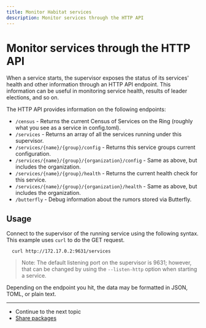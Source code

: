 ```yaml
---
title: Monitor Habitat services
description: Monitor services through the HTTP API
---
```


# Monitor services through the HTTP API
When a service starts, the supervisor exposes the status of its services' health and other information through an HTTP API endpoint. This information can be useful in monitoring service health, results of leader elections, and so on.

The HTTP API provides information on the following endpoints:

* `/census` - Returns the current Census of Services on the Ring (roughly what you see as a service in config.toml).
* `/services` - Returns an array of all the services running under this supervisor.
* `/services/{name}/{group}/config` - Returns this service groups current configuration.
* `/services/{name}/{group}/{organization}/config` - Same as above, but includes the organization.
* `/services/{name}/{group}/health` - Returns the current health check for this service.
* `/services/{name}/{group}/{organization}/health` - Same as above, but includes the organization.
* `/butterfly` - Debug information about the rumors stored via Butterfly.

## Usage
Connect to the supervisor of the running service using the following syntax. This example uses `curl` to do the GET request.

      curl http://172.17.0.2:9631/services

> Note: The default listening port on the supervisor is 9631; however, that can be changed by using the `--listen-http` option when starting a service.

Depending on the endpoint you hit, the data may be formatted in JSON, TOML, or plain text.

<hr>
<ul class="main-content--link-nav">
  <li>Continue to the next topic</li>
  <li><a href="/docs/share-packages-overview">Share packages</a></li>
</ul>
